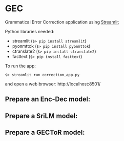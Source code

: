 # GEC
Grammatical Error Correction application using [Streamlit](https://streamlit.io)

Python libraries needed:
* streamlit (`$> pip install streamlit`)
* pyonmttok (`$> pip install pyonmttok`)
* ctranslate2 (`$> pip install ctranslate2`)
* fasttext (`$> pip install fasttext`)

To run the app: 

`$> streamlit run correction_app.py `

and open a web browser: http://localhost:8501/


## Prepare an Enc-Dec model:


## Prepare a SriLM model:


## Prepare a GECToR model:
